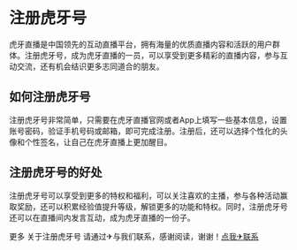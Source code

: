 # 注册虎牙号

虎牙直播是中国领先的互动直播平台，拥有海量的优质直播内容和活跃的用户群体。注册虎牙号，成为虎牙直播的一员，可以享受到更多精彩的直播内容，参与互动交流，还有机会结识更多志同道合的朋友。

## 如何注册虎牙号

注册虎牙号非常简单，只需要在虎牙直播官网或者App上填写一些基本信息，设置账号密码，验证手机号码或邮箱，即可完成注册。注册后，还可以选择个性化的头像和个性签名，让自己在虎牙直播上更加醒目。

## 注册虎牙号的好处

注册虎牙号可以享受到更多的特权和福利，可以关注喜欢的主播，参与各种活动赢取奖励，还可以积累经验值提升等级，解锁更多的功能和特权。同时，注册虎牙号还可以在直播间内发言互动，成为虎牙直播的一份子。

更多 关于注册虎牙号 请通过✈与我们联系，感谢阅读，谢谢！[点我✈联系](https://lm.k02.cc)